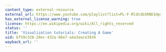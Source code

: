 ```yaml
---
content_type: external-resource
external_url: https://www.youtube.com/playlist?list=PL-F-Rldn3b5RND1HprfLEDI4j1jQ36hVI
has_external_license_warning: true
license: https://en.wikipedia.org/wiki/All_rights_reserved
status: ''
title: 'Visualization tutorials: Creating A Game'
uid: bf59c328-28ec-432a-96e7-a4a3aace3934
wayback_url: ''
---
```

